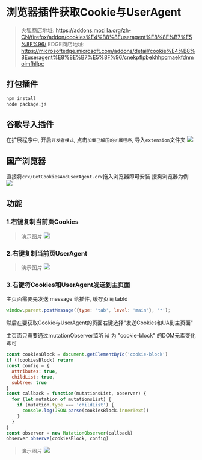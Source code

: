 ﻿# 浏览器插件获取Cookie与UserAgent
> 火狐商店地址: https://addons.mozilla.org/zh-CN/firefox/addon/cookies%E4%B8%8Euseragent%E8%8E%B7%E5%8F%96/
> EDGE商店地址: https://microsoftedge.microsoft.com/addons/detail/cookie%E4%B8%8Euseragent%E8%8E%B7%E5%8F%96/cnekpflpbekhhpcmaekfdnmoimfhllpc

## 打包插件
```bash
npm install
node package.js
```

## 谷歌导入插件
在扩展程序中, 开启`开发者模式`, 点击`加载已解压的扩展程序`, 导入`extension`文件夹
![](./imgs/install.jpg)

## 国产浏览器
直接将`crx/GetCookiesAndUserAgent.crx`拖入浏览器即可安装
搜狗浏览器为例
![](./imgs/install2.jpg)

## 功能
### 1.右键复制当前页Cookies

>演示图片
![](./imgs/1.gif)


### 2.右键复制当前页UserAgent

>演示图片
![](./imgs/2.gif)


### 3.右键将Cookies和UserAgent发送到主页面
主页面需要先发送 message 给插件, 缓存页面 tabId
```javascript
window.parent.postMessage({type: 'tab', level: 'main'}, '*');
```
然后在要获取Cookie与UserAgent的页面右键选择"发送Cookies和UA到主页面"

主页面只需要通过mutationObserver监听 id 为 "cookie-block" 的DOM元素变化即可
```javascript
const cookiesBlock = document.getElementById('cookie-block')
if (!cookiesBlock) return
const config = {
  attributes: true,
  childList: true,
  subtree: true
}
const callback = function(mutationsList, observer) {
  for (let mutation of mutationsList) {
    if (mutation.type === 'childList') {
      console.log(JSON.parse(cookiesBlock.innerText))
    }
  }
}
const observer = new MutationObserver(callback)
observer.observe(cookiesBlock, config)
```

>演示图片
![](./imgs/3.gif)
